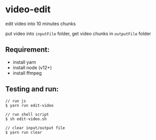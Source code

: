 # video-edit

edit video into 10 minutes chunks

put video into `inputFile` folder, get video chunks in `outputFile` folder

## Requirement:

- install yarn
- install node (v12+)
- install ffmpeg

## Testing and run:

```
// run js
$ yarn run edit-video

// run shell script
$ sh edit-video.sh

// clear input/output file
$ yarn run clear
```
